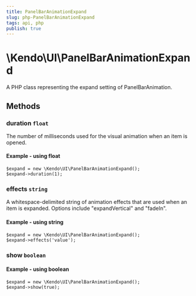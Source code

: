 ```yaml
---
title: PanelBarAnimationExpand
slug: php-PanelBarAnimationExpand
tags: api, php
publish: true
---
```


# \Kendo\UI\PanelBarAnimationExpand

A PHP class representing the expand setting of PanelBarAnimation.


## Methods

### duration `float`

The number of milliseconds used for the visual animation when an item is opened.


#### Example - using float
    $expand = new \Kendo\UI\PanelBarAnimationExpand();
    $expand->duration(1);

### effects `string`

A whitespace-delimited string of animation effects that are used when an item is expanded. Options include
"expandVertical" and "fadeIn".


#### Example - using string
    $expand = new \Kendo\UI\PanelBarAnimationExpand();
    $expand->effects('value');

### show `boolean`




#### Example - using boolean
    $expand = new \Kendo\UI\PanelBarAnimationExpand();
    $expand->show(true);

